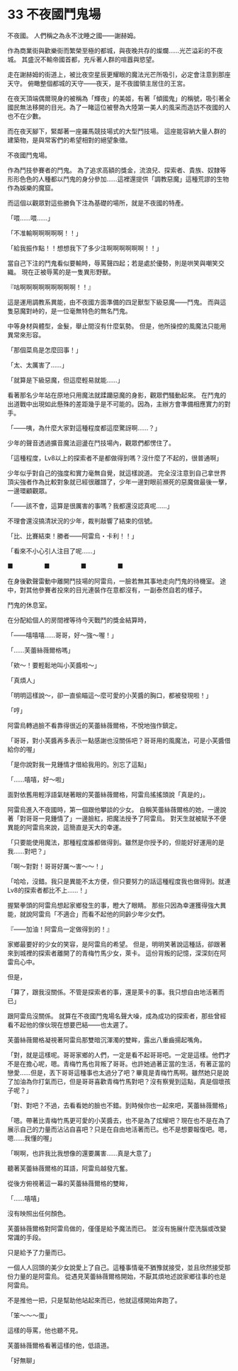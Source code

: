 # 33 不夜國鬥鬼場

不夜國。
人們稱之為永不沈睡之國——謝赫姆。

作為商業街與歡樂街而繁榮至極的都城，與夜晚共存的燦爛……光芒溢彩的不夜城。
其盛況不輸帝國首都，充斥著人群的喧囂與慾望。

走在謝赫姆的街道上，被比夜空星辰更耀眼的魔法光芒所吸引，必定會注意到那座天守。
俯瞰整個都城的天守——夜天，是不夜國領主居住的王宮。

在夜天頂端偶爾現身的被稱為「輝夜」的美姬，有著「傾國鬼」的稱號，吸引著全國民無法移開的目光。為了一睹這位被譽為大陸第一美人的風采而造訪不夜國的人也不在少數。

而在夜天腳下，緊鄰著一座羅馬競技場式的大型鬥技場。
這座能容納大量人群的建築物，是與常客們的希望相對的絕望象徵。

不夜國鬥鬼場。

作為鬥技參賽者的鬥鬼。
為了追求高額的獎金，流浪兒、探索者、貴族、奴隸等形形色色的人種都以鬥鬼的身分參加……這裡還提供「調教惡魔」這種荒謬的生物作為娛樂的魔窟。

而這個以觀眾對這些勝負下注為基礎的場所，就是不夜國的特產。

「喂……喂……」

「不准輸啊啊啊啊啊！！」

「給我振作點！！想想我下了多少注啊啊啊啊啊啊！！」

當自己下注的鬥鬼看似要輸時，辱罵聲四起；若是處於優勢，則是哄笑與嘲笑交織。
現在正被辱罵的是一隻異形野獸。

『咕啊啊啊啊啊啊啊啊啊！！』

這是運用調教系異能，由不夜國方面準備的四足獸型下級惡魔——鬥鬼。
而與這隻惡魔對峙的，是一位毫無特色的無名鬥鬼。

中等身材與體型，金髮，舉止間沒有什麼氣勢。
但是，他所操控的風魔法只能用異常來形容。

「那個菜鳥是怎麼回事！」

「太、太厲害了……」

「就算是下級惡魔，但這麼輕易就能……」

看著那名少年站在原地只用魔法就蹂躪惡魔的身影，觀眾們騷動起來。
在鬥鬼的出道戰中出現如此懸殊的差距幾乎是不可能的。因為，主辦方會準備相應實力的對手。

「——咦，為什麼大家對這種程度都這麼驚訝啊……？」

少年的聲音透過擴音魔法迴盪在鬥技場內，觀眾們都愣住了。

「這種程度，Lv8以上的探索者不是都做得到嗎？沒什麼了不起的，很普通啊」

少年似乎對自己的強度和實力毫無自覺，就這樣說道。
完全沒注意到自己拿世界頂尖強者作為比較對象就已經很離譜了，少年一邊對眼前瀕死的惡魔做最後一擊，一邊環顧觀眾。

「——該不會，這算是很厲害的事嗎？我都還沒認真呢……」

不理會還沒搞清狀況的少年，裁判敲響了結束的信號。

「比、比賽結束！勝者——阿雷烏・卡利！！」

「看來不小心引人注目了呢……」

■　　　　　■　　　　　■　　　　　■

在身後歡聲雷動中離開鬥技場的阿雷烏，一臉若無其事地走向鬥鬼的待機室。
途中，對其他參賽者投來的目光連裝作在意都沒有，一副泰然自若的樣子。

鬥鬼的休息室。

在分配給個人的房間裡等待今天戰鬥的獎金結算時，

「——嘻嘻嘻……哥哥，好～強～喔！」

「……芙蕾絲薇爾格嗎」

「欸～！要輕鬆地叫小芙醬啦～」

「真煩人」

「明明這樣說～，卻一直偷瞄這～麼可愛的小芙醬的胸口，都被發現啦！」

「哼」

阿雷烏轉過臉不看靠得很近的芙蕾絲薇爾格，不悅地強作鎮定。

「哥哥，對小芙醬再多表示一點感謝也沒關係吧？哥哥用的風魔法，可是小芙醬借給你的喔」

「是你說對我一見鍾情才借給我用的。別忘了這點」

「……嘻嘻，好～啦」

面對依舊用輕浮語氣瞇著眼的芙蕾絲薇爾格，阿雷烏搖搖頭說「真是的」。

阿雷烏進入不夜國時，第一個跟他攀談的少女。
自稱芙蕾絲薇爾格的她，一邊說著「對哥哥一見鍾情了」一邊臉紅，把魔法授予了阿雷烏。
對天生就被賦予不便異能的阿雷烏來說，這簡直是天大的幸運。

「只要能使用魔法，那種程度誰都做得到。雖然是你授予的，但能好好運用的是我……對吧？」

「啊～對對！哥哥好厲～害～～！」

「哈哈，沒錯。我只是異能不太方便，但只要努力的話這種程度我也做得到。就連Lv8的探索者都比不上……！」

握緊拳頭的阿雷烏想起家鄉發生的事，瞪大了眼睛。
那些只因為幸運獲得強大異能，就說阿雷烏「不適合」而看不起他的同齡少年少女們。

『——加油！阿雷烏一定做得到的！』

家鄉最要好的少女的笑容，是阿雷烏的希望。
但是，明明笑著說這種話，卻跟著來到城裡的探索者離開了的青梅竹馬少女，萊卡。
這份背叛的記憶，深深刻在阿雷烏心中。

但是，

「算了，跟我沒關係。不管是探索者的事，還是萊卡的事。我只想自由地活著而已」

跟阿雷烏沒關係。
就算在不夜國鬥鬼場名聲大噪，成為成功的探索者，那些曾經看不起他的傢伙現在想要巴結——也太遲了。

芙蕾絲薇爾格凝視著阿雷烏那雙暗沉渾濁的雙眸，露出八重齒揚起嘴角。

「對，就是這樣呢。哥哥家鄉的人們，一定是看不起哥哥吧。一定是這樣。他們才不是在擔心呢，嗯。青梅竹馬也背叛了哥哥。也許她過著正當的生活，有著正當的戀愛……但是，丟下哥哥這種事也太過分了吧？畢竟是青梅竹馬啊。雖然她只是說了加油為你打氣而已，但是哥哥喜歡青梅竹馬對吧？沒有察覺到這點，真是個壞孩子呢？」

「對、對吧？不過，去看看她的臉也不錯。到時候你也一起來吧，芙蕾絲薇爾格」

「嗯。帶著比青梅竹馬更可愛的小芙醬去，也不是為了炫耀吧？現在也不是在為了展示自己的力量而沾沾自喜吧？只是在自由地活著而已。也不是想要報復吧。嗯，嗯……我懂的喔」

「啊啊，也許我比我想像的還要厲害……真是大意了」

聽著芙蕾絲薇爾格的耳語，阿雷烏越發亢奮。

從後方俯視著這一幕的芙蕾絲薇爾格的雙眸，

「……嘻嘻」

沒有映照出任何顏色。

芙蕾絲薇爾格對阿雷烏做的，僅僅是給予魔法而已。
並沒有施展什麼洗腦或改變常識的手段。

只是給予了力量而已。

一個人人回頭的美少女說愛上了自己。這種事情毫不猶豫就接受，並且欣然接受那份力量的是阿雷烏。
從遇見芙蕾絲薇爾格開始，不厭其煩地述說家鄉往事的也是阿雷烏。

不是推他一把，只是幫助他站起來而已，他就這樣開始奔跑了。

「笨～～～蛋」

這樣的辱罵，他也聽不見。

芙蕾絲薇爾格看著這樣的他，低語道。

「好無聊」